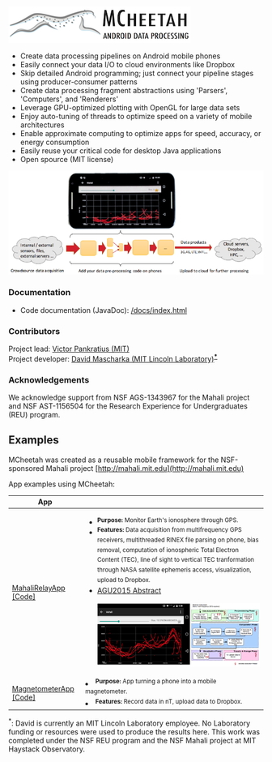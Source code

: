 <p align="left">
  <img alt="MCheetah" src="https://github.com/MITHaystack/mcheetah/blob/master/docs/images/mcheetah_logo360.png"/>
</p>

- Create data processing pipelines on Android mobile phones
- Easily connect your data I/O to cloud environments like Dropbox
- Skip detailed Android programming; just connect your pipeline stages using producer-consumer patterns
- Create data processing fragment abstractions using 'Parsers', 'Computers', and 'Renderers'
- Leverage GPU-optimized plotting with OpenGL for large data sets
- Enjoy auto-tuning of threads to optimize speed on a variety of mobile architectures
- Enable approximate computing to optimize apps for speed, accuracy, or energy consumption
- Easily reuse your critical code for desktop Java applications
- Open spource (MIT license)

<p align="center">
  <img alt="MCheetah Overview" src="https://github.com/MITHaystack/mcheetah/blob/master/docs/images/mcheetah_overviewdiag.png" width="860"/>
</p>

### Documentation

- Code documentation (JavaDoc): [/docs/index.html](https://htmlpreview.github.io/?https://raw.githubusercontent.com/MITHaystack/mcheetah/master/docs/overview-summary.html)


### Contributors

Project lead: [Victor Pankratius (MIT)](http://www.victorpankratius.com)<br>
Project developer: [David Mascharka (MIT Lincoln Laboratory)](https://davidmascharka.com)<b><sup>[*](#note)</sup></b>

  
### Acknowledgements

We acknowledge support from NSF AGS-1343967 for the Mahali project and NSF AST-1156504 for the Research Experience for Undergraduates (REU) program.

## Examples
MCheetah was created as a reusable mobile framework for the NSF-sponsored Mahali project [http://mahali.mit.edu](http://mahali.mit.edu)

App examples using MCheetah: 

| App |  | 
| ------------- | ------------- |
| [MahaliRelayApp [Code]](https://github.com/MITHaystack/mcheetah/tree/master/MahaliRelayApp)| <ul><li><sup><b>Purpose:</b> Monitor Earth's ionosphere through GPS. </sup></li> <li><sup><b>Features:</b> Data acquisition from multifrequency GPS receivers, multithreaded RINEX file parsing on phone, bias removal, computation of ionospheric Total Electron Content (TEC), line of sight to vertical TEC tranformation through NASA satellite ephemeris access, visualization, upload to Dropbox. </sup></li> <li>[AGU2015 Abstract](https://github.com/MITHaystack/mcheetah/blob/master/presentations/MahaliRelayApp-AGU-2015.pdf)</li><br> <img alt="Screenshot" src="https://github.com/MITHaystack/mcheetah/blob/master/docs/images/screenshot_MahaliRelayApp.png"/> |
| [MagnetometerApp [Code]](https://github.com/MITHaystack/mcheetah/tree/master/MagnetometerApp)| <li><sup><b>Purpose:</b> App turning a phone into a mobile magnetometer.</sup></li><li><sup><b>Features:</b> Record data in nT, upload data to Dropbox.</sup></li> |

<a name="note"><sup>*</sup></a>: David is currently an MIT Lincoln Laboratory employee. No Laboratory funding or resources were used to produce the results here. This work was completed under the NSF REU program and the NSF Mahali project at MIT Haystack Observatory.
